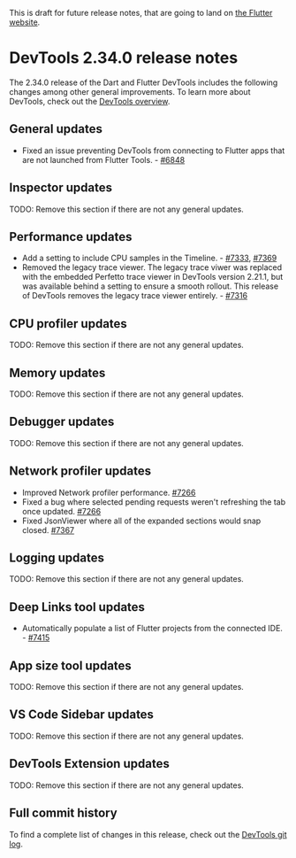 This is draft for future release notes, that are going to land on
[the Flutter website](https://docs.flutter.dev/tools/devtools/release-notes).

# DevTools 2.34.0 release notes

The 2.34.0 release of the Dart and Flutter DevTools
includes the following changes among other general improvements.
To learn more about DevTools, check out the
[DevTools overview]({{site.url}}/tools/devtools/overview).

## General updates

* Fixed an issue preventing DevTools from connecting to Flutter apps that are not
launched from Flutter Tools. - [#6848](https://github.com/flutter/devtools/issues/6848)

## Inspector updates

TODO: Remove this section if there are not any general updates.

## Performance updates
* Add a setting to include CPU samples in the Timeline. - [#7333](https://github.com/flutter/devtools/pull/7333), [#7369](https://github.com/flutter/devtools/pull/7369)
* Removed the legacy trace viewer. The legacy trace viwer was replaced with the
embedded Perfetto trace viewer in DevTools version 2.21.1, but was available
behind a setting to ensure a smooth rollout. This release of DevTools removes
the legacy trace viewer entirely. - [#7316](https://github.com/flutter/devtools/pull/7316)

## CPU profiler updates

TODO: Remove this section if there are not any general updates.

## Memory updates

TODO: Remove this section if there are not any general updates.

## Debugger updates

TODO: Remove this section if there are not any general updates.

## Network profiler updates

* Improved Network profiler performance. [#7266](https://github.com/flutter/devtools/pull/7266)
* Fixed a bug where selected pending requests weren't refreshing the tab once updated. [#7266](https://github.com/flutter/devtools/pull/7266)
* Fixed JsonViewer where all of the expanded sections would snap closed. [#7367](https://github.com/flutter/devtools/pull/7367)

## Logging updates

TODO: Remove this section if there are not any general updates.

## Deep Links tool updates

* Automatically populate a list of Flutter projects from the connected
IDE. - [#7415](https://github.com/flutter/devtools/pull/7415)

## App size tool updates

TODO: Remove this section if there are not any general updates.

## VS Code Sidebar updates

TODO: Remove this section if there are not any general updates.

## DevTools Extension updates

TODO: Remove this section if there are not any general updates.

## Full commit history

To find a complete list of changes in this release, check out the
[DevTools git log](https://github.com/flutter/devtools/tree/v2.34.0).
